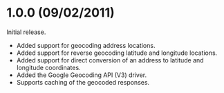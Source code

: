 # 1.0.0 (09/02/2011)

Initial release.

- Added support for geocoding address locations.
- Added support for reverse geocoding latitude and longitude locations.
- Added support for direct conversion of an address to latitude and longitude coordinates.
- Added the Google Geocoding API (V3) driver.
- Supports caching of the geocoded responses.